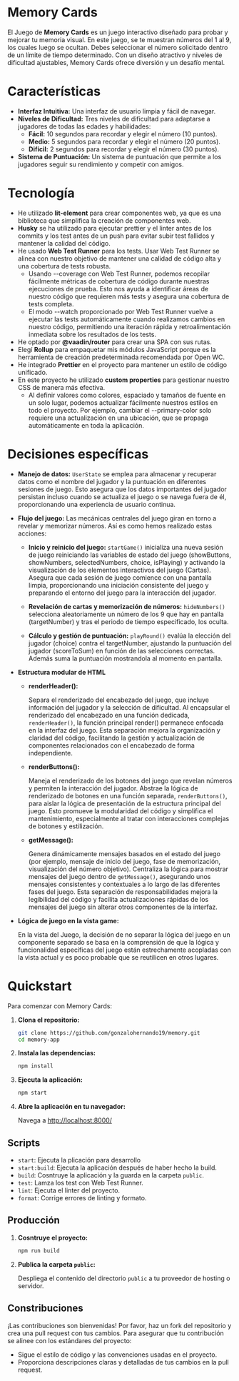 # Memory Cards

El Juego de **Memory Cards** es un juego interactivo diseñado para probar y mejorar tu memoria visual. En este juego, se te muestran números del 1 al 9, los cuales luego se ocultan. Debes seleccionar el número solicitado dentro de un límite de tiempo determinado. Con un diseño atractivo y niveles de dificultad ajustables, Memory Cards ofrece diversión y un desafío mental.


# Características

- **Interfaz Intuitiva:** Una interfaz de usuario limpia y fácil de navegar.
- **Niveles de Dificultad:** Tres niveles de dificultad para adaptarse a jugadores de todas las edades y habilidades:
  + **Fácil:** 10 segundos para recordar y elegir el número (10 puntos).
  + **Medio:** 5 segundos para recordar y elegir el número (20 puntos).
  + **Difícil:** 2 segundos para recordar y elegir el número (30 puntos).
- **Sistema de Puntuación:** Un sistema de puntuación que permite a los jugadores seguir su rendimiento y competir con amigos.

# Tecnología
- He utilizado **lit-element** para crear componentes web, ya que es una biblioteca que simplifica la creación de componentes web.
- **Husky** se ha utilizado para ejecutar prettier y el linter antes de los commits y los test antes de un push para evitar subir test fallidos y mantener la calidad del código.
- He usado **Web Test Runner** para los tests. Usar Web Test Runner se alinea con nuestro objetivo de mantener una calidad de código alta y una cobertura de tests robusta.
  + Usando --coverage con Web Test Runner, podemos recopilar fácilmente métricas de cobertura de código durante nuestras ejecuciones de prueba. Esto nos ayuda a identificar áreas de nuestro código que requieren más tests y asegura una cobertura de tests completa.
  + El modo --watch proporcionado por Web Test Runner vuelve a ejecutar las tests automáticamente cuando realizamos cambios en nuestro código, permitiendo una iteración rápida y retroalimentación inmediata sobre los resultados de los tests.
- He optado por **@vaadin/router** para crear una SPA con sus rutas.
- Elegí **Rollup** para empaquetar mis módulos JavaScript porque es la herramienta de creación predeterminada recomendada por Open WC.
- He integrado **Prettier** en el proyecto para mantener un estilo de código unificado.
- En este proyecto he utilizado **custom properties** para gestionar nuestro CSS de manera más efectiva.
  + Al definir valores como colores, espaciado y tamaños de fuente en un solo lugar, podemos actualizar fácilmente nuestros estilos en todo el proyecto. Por ejemplo, cambiar el --primary-color solo requiere una actualización en una ubicación, que se propaga automáticamente en toda la aplicación.


# Decisiones específicas

- **Manejo de datos:**
   `UserState` se emplea para almacenar y recuperar datos como el nombre del jugador y la puntuación en diferentes sesiones de juego.
   Esto asegura que los datos importantes del jugador persistan incluso cuando se actualiza el juego o se navega fuera de él, proporcionando una experiencia de usuario continua.

- **Flujo del juego:**
   Las mecánicas centrales del juego giran en torno a revelar y memorizar números. Así es como hemos realizado estas acciones:

  + **Inicio y reinicio del juego:**
    `startGame()` inicializa una nueva sesión de juego reiniciando las variables de estado del juego (showButtons, showNumbers, selectedNumbers, choice, isPlaying) y activando la visualización de los elementos interactivos del juego (Cartas).
    Asegura que cada sesión de juego comience con una pantalla limpia, proporcionando una iniciación consistente del juego y preparando el entorno del juego para la interacción del jugador.

  + **Revelación de cartas y memorización de números:**
    `hideNumbers()` selecciona aleatoriamente un número de los 9 que hay en pantalla (targetNumber) y tras el periodo de tiempo especificado, los oculta.

  + **Cálculo y gestión de puntuación:**
    `playRound()` evalúa la elección del jugador (choice) contra el targetNumber, ajustando la puntuación del jugador (scoreToSum) en función de las selecciones correctas.
    Además suma la puntuación mostrandola al momento en pantalla.


- **Estructura modular de HTML**
  
  + **renderHeader():**

    Separa el renderizado del encabezado del juego, que incluye información del jugador y la selección de dificultad.
    Al encapsular el renderizado del encabezado en una función dedicada, `renderHeader()`, la función principal render() permanece enfocada en la interfaz del juego. Esta separación mejora la organización y claridad del código, facilitando la gestión y actualización de componentes relacionados con el encabezado de forma independiente.

  + **renderButtons():**

    Maneja el renderizado de los botones del juego que revelan números y permiten la interacción del jugador.
    Abstrae la lógica de renderizado de botones en una función separada, `renderButtons()`, para aislar la lógica de presentación de la estructura principal del juego. Esto promueve la modularidad del código y simplifica el mantenimiento, especialmente al tratar con interacciones complejas de botones y estilización.

  + **getMessage():**

    Genera dinámicamente mensajes basados en el estado del juego (por ejemplo, mensaje de inicio del juego, fase de memorización, visualización del número objetivo).
    Centraliza la lógica para mostrar mensajes del juego dentro de `getMessage()`, asegurando unos mensajes consistentes y contextuales a lo largo de las diferentes fases del juego. Esta separación de responsabilidades mejora la legibilidad del código y facilita actualizaciones rápidas de los mensajes del juego sin alterar otros componentes de la interfaz.



- **Lógica de juego en la vista game:**

    En la vista del Juego, la decisión de no separar la lógica del juego en un componente separado se basa en la comprensión de que la lógica y funcionalidad específicas del juego están estrechamente acopladas con la vista actual y es poco probable que se reutilicen en otros lugares.


# Quickstart

Para comenzar con Memory Cards:

1. **Clona el repositorio:**

    ```bash
    git clone https://github.com/gonzalohernando19/memory.git
    cd memory-app
    ```

2. **Instala las dependencias:**

    ```bash
    npm install
    ```

3. **Ejecuta la aplicación:**

    ```bash
    npm start
    ```

4. **Abre la aplicación en tu navegador:**

    Navega a [http://localhost:8000/](http://localhost:8000/)

## Scripts

- `start`: Ejecuta la plicación para desarrollo
- `start:build`: Ejecuta la aplicación después de haber hecho la build.
- `build`: Cosntruye la aplicación y la guarda en la carpeta `public`.
- `test`: Lamza los test con Web Test Runner.
- `lint`: Ejecuta el linter del proyecto.
- `format`: Corrige errores de linting y formato.

## Producción

1. **Cosntruye el proyecto:**

    ```bash
    npm run build
    ```

2. **Publica la carpeta `public`:**

   Despliega el contenido del directorio `public` a tu proveedor de hosting o servidor. 

## Constribuciones

¡Las contribuciones son bienvenidas! Por favor, haz un fork del repositorio y crea una pull request con tus cambios. Para asegurar que tu contribución se alinee con los estándares del proyecto:

- Sigue el estilo de código y las convenciones usadas en el proyecto.
- Proporciona descripciones claras y detalladas de tus cambios en la pull request.


